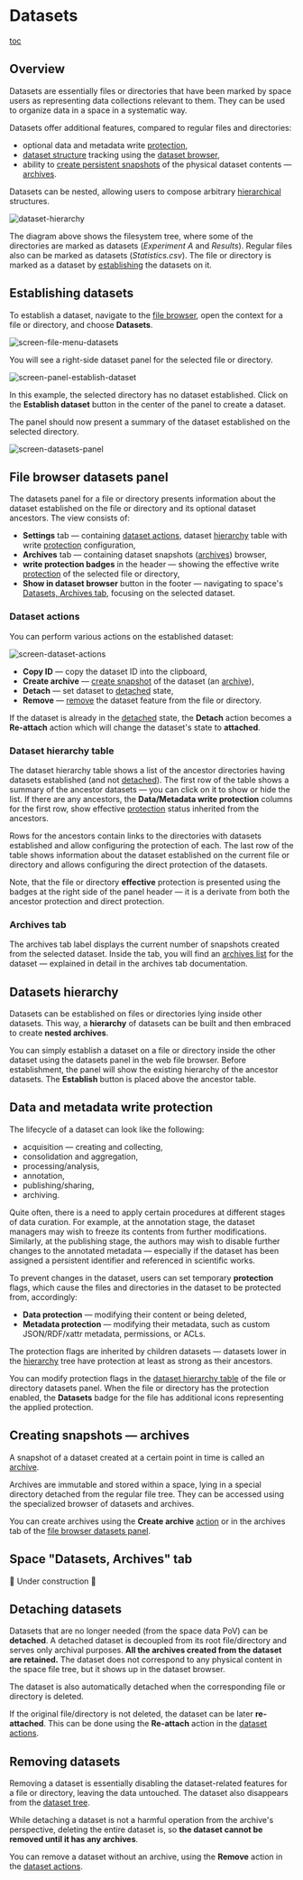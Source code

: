 # Datasets

[toc][]
<!-- FIXME: zrobić ticket i podlinkować do napisania doksów nowej wersji widoku -->

## Overview

Datasets are essentially files or directories that have been marked by space users as
representing data collections relevant to them. They can be used to organize data in
a space in a systematic way.

Datasets offer additional features, compared to regular files and directories:
- optional data and metadata write [protection][],
- [dataset structure][hierarchy] tracking using the [dataset browser][Datasets, Archives tab],
- ability to [create persistent snapshots][create archive] of the physical dataset contents —
  [archives][].

Datasets can be nested, allowing users to compose arbitrary [hierarchical][hierarchy] structures.

![dataset-hierarchy][]

The diagram above shows the filesystem tree, where some of the directories are marked as datasets (_Experiment A_ and _Results_). Regular files also can be marked as datasets (_Statistics.csv_). The file or directory is marked as a dataset by [establishing][establishing datasets] the datasets on it.

## Establishing datasets
<!-- FIXME: w archives mam wypunktowanie -->
To establish a dataset, navigate to the [file browser][], open the context for a file or directory, and choose **Datasets**.

<!-- FIXME: screeny powinny być z odpowiedniej wielkości ekranu i zooma - teraz są robocze -->

![screen-file-menu-datasets][]

You will see a right-side dataset panel for the selected file or directory.

![screen-panel-establish-dataset][]

In this example, the selected directory has no dataset established. Click on the **Establish dataset** button in the center of the panel to create a dataset.

<!-- FIXME: ten screen można ograniczyć do "This directory is a dataset..." -->
The panel should now present a summary of the dataset established on the selected directory.
<!-- FIXME: screen powinien zawierać dolny przycisk -->
![screen-datasets-panel][]

## File browser datasets panel

The datasets panel for a file or directory presents information about the dataset established on the file or directory and its optional dataset ancestors. The view consists of:
<!-- FIXME: screen z podziałem na 1,2,3,4? -->

* **Settings** tab — containing [dataset actions][], dataset [hierarchy][] table with write [protection][] configuration,
* **Archives** tab — containing dataset snapshots ([archives][]) browser,
* **write protection badges** in the header — showing the effective write [protection][] of the selected file or directory,
* **Show in dataset browser** button in the footer — navigating to space's [Datasets, Archives tab][], focusing on the selected dataset.

### Dataset actions
<!-- FIXME: tutaj dałbym większy screen z zaznaczeniem tej opcji -->
You can perform various actions on the established dataset:

![screen-dataset-actions][]
<!-- FIXME: linki dać na samych akcjach -->
* **Copy ID** — copy the dataset ID into the clipboard,
* **Create archive** — [create snapshot][create archive] of the dataset (an [archive][archives]),
* **Detach** — set dataset to [detached][detaching datasets] state,
* **Remove** — [remove][removing datasets] the dataset feature from the file or directory.

If the dataset is already in the [detached][detaching datasets] state, the **Detach** action becomes a **Re-attach** action which will change the dataset's state to **attached**.

### Dataset hierarchy table

<!-- FIXME: ładny screen, na którym jest pokazana większa hierarchia i zmienione ustawienia protekcji; można pociąć ten screen -->

The dataset hierarchy table shows a list of the ancestor directories having datasets established (and not [detached][detaching datasets]). The first row of the table shows a summary of the ancestor datasets — you can click on it to show or hide the list. If there are any ancestors, the **Data/Metadata write protection** columns for the first row, show effective [protection][] status inherited from the ancestors.

Rows for the ancestors contain links to the directories with datasets established and allow configuring the protection of each. The last row of the table shows information about the dataset established on the current file or directory and allows configuring the direct protection of the datasets.

Note, that the file or directory **effective** protection is presented using the badges at the right side of the panel header — it is a derivate from both the ancestor protection and direct protection.

### Archives tab

<!-- FIXME: screen taba i widoku -->
<!-- FIXME: link do dokumentacji -->

The archives tab label displays the current number of snapshots created from the selected dataset. Inside the tab, you will find an [archives list][] for the dataset — explained in detail in the archives tab documentation.

## Datasets hierarchy

<!-- FIXME: datasety tworzą hierarchię - wystarczy wejść do środka i na pliku lub katalogu otworzyć panel datasetów i dać establish; wtedy w tabeli mamy dodatkowe rzeczy w hierarchii -->

<!-- FIXME: link do nested archives -->

Datasets can be established on files or directories lying inside other datasets. This way,
a **hierarchy** of datasets can be built and then embraced to create **nested archives**.

<!-- FIXME: diagram, na którym pokazujemy z lewej strony drzewo datasetów a po prawej kawałek screena z widoku hierarchii; na górze mogą być nagłówki "tabeli" - filesystem tree | dataset tree -->

You can simply establish a dataset on a file or directory inside the other dataset using the datasets panel in the web file browser. Before establishment, the panel will show the existing hierarchy of the ancestor datasets. The **Establish** button is placed above the ancestor table.

<!-- FIXME: screen pokazujący panel przed establishnięciem -->


## Data and metadata write protection

The lifecycle of a dataset can look like the following:
- acquisition — creating and collecting,
- consolidation and aggregation,
- processing/analysis,
- annotation,
- publishing/sharing,
- archiving.

Quite often, there is a need to apply certain procedures at different stages of data
curation. For example, at the annotation stage, the dataset managers may wish to freeze
its contents from further modifications. Similarly, at the publishing stage, the authors
may wish to disable further changes to the annotated metadata — especially if the dataset
has been assigned a persistent identifier and referenced in scientific works.

To prevent changes in the dataset, users can set temporary **protection** flags, which
cause the files and directories in the dataset to be protected from, accordingly:
<!-- FIXME: napisać szczegółowo? -->
- **Data protection** — modifying their content or being deleted,
- **Metadata protection** — modifying their metadata, such as custom JSON/RDF/xattr
  metadata, permissions, or ACLs.

The protection flags are inherited by children datasets — datasets lower in the [hierarchy][]
tree have protection at least as strong as their ancestors.

You can modify protection flags in the [dataset hierarchy table][] of the file or directory datasets panel. When the file or directory has the protection enabled, the **Datasets** badge for the file has additional icons representing the applied protection.

<!-- FIXME: screen z badge'a -->

<!-- FIXME: jak będzie dokumentacja nowego widoku datasets, archives to napisać, że tam można też otwierać panel zmian protekcji -->

## Creating snapshots — archives

A snapshot of a dataset created at a certain point in time is called an [archive][archives].

Archives are immutable and stored within a space, lying in a special directory detached
from the regular file tree. They can be accessed using the specialized browser of
datasets and archives.

You can create archives using the **Create archive** [action][dataset actions] or in the archives tab of the [file browser datasets panel][].

<!-- FIXME: link do opisu archives view -->

<!-- FIXME: wrzucić 2 małe screeny z datasets panel action i archives tab -->

## Space "Datasets, Archives" tab

🚧 Under construction 🚧

## Detaching datasets

Datasets that are no longer needed (from the space data PoV) can be **detached**. A
detached dataset is decoupled from its root file/directory and serves only archival
purposes. **All the archives created from the dataset are retained.** The dataset does not
correspond to any physical content in the space file tree, but it shows up in the dataset
browser.

The dataset is also automatically detached when the corresponding file or directory is
deleted.

If the original file/directory is not deleted, the dataset can be later **re-attached**.
This can be done using the **Re-attach** action in the [dataset actions][].

<!-- FIXME: screen akcji re-attachowania -->

<!-- FIXME: napisać o re-attachowaniu z poziomu Datasets, Archives -->

## Removing datasets

Removing a dataset is essentially disabling the dataset-related features for a file or
directory, leaving the data untouched. The dataset also disappears from the [dataset
tree][hierarchy].

While detaching a dataset is not a harmful operation from the archive's perspective,
deleting the entire dataset is, so **the dataset cannot be removed until it has any
archives**.

<!-- FIXME: screen z "remove not available" -->

<!-- FIXME: dopisać: Deleting archives of the dataset is described here. -->

You can remove a dataset without an archive, using the **Remove** action in the [dataset
actions][].

<!-- FIXME: screen z akcją remove -->

<!-- FIXME: dodatkowa sekcja: uprawnienia -->

<!-- references -->

[toc]: <>

[establishing datasets]: #establishing-datasets

[protection]: #data-and-metadata-write-protection

[hierarchy]: #datasets-hierarchy

[dataset actions]: #dataset-actions

[detaching datasets]: #detaching-datasets

[removing datasets]: #removing-datasets

[Datasets, Archives tab]: #space-datasets-archives-tab

[create archive]: #creating-snapshots--archives

[dataset hierarchy table]: #dataset-hierarchy-table

[file browser datasets panel]: #file-browser-datasets-panel

[file browser]: web-file-browser.md

[archives]: archives.md

[archives list]: archives.md#browsing-archives

[dataset-hierarchy]: ../../images/user-guide/datasets/dataset-hierarchy.svg

[screen-panel-establish-dataset]: ../../images/user-guide/datasets/panel-establish-dataset.png

[screen-file-menu-datasets]: ../../images/user-guide/datasets/file-menu-datasets.png

[screen-datasets-panel]: ../../images/user-guide/datasets/datasets-panel.png

[screen-dataset-actions]: ../../images/user-guide/datasets/dataset-actions.png
